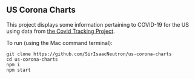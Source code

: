 ## US Corona Charts

This project displays some information pertaining to COVID-19 for the US using data from [the Covid Tracking Project](https://covidtracking.com/).

To run (using the Mac command terminal):

```
git clone https://github.com/SirIsaacNeutron/us-corona-charts
cd us-corona-charts
npm i
npm start
```